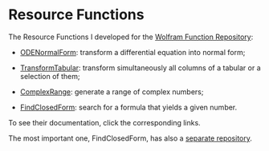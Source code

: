 # Resource Functions
The Resource Functions I developed for the [Wolfram Function Repository](https://resources.wolframcloud.com/FunctionRepository/):

* [ODENormalForm](https://resources.wolframcloud.com/FunctionRepository/resources/ODENormalForm/): transform a differential equation into normal form;

* [TransformTabular](https://resources.wolframcloud.com/FunctionRepository/resources/TransformTabular/): transform simultaneously all columns of a tabular or a selection of them;

* [ComplexRange](https://resources.wolframcloud.com/FunctionRepository/resources/ComplexRange/): generate a range of complex numbers;

* [FindClosedForm](https://resources.wolframcloud.com/FunctionRepository/resources/FindClosedForm/): search for a formula that yields a given number.

To see their documentation, click the corresponding links.

The most important one, FindClosedForm, has also a [separate repository](https://github.com/Daniele-Gregori/FindClosedForm).

